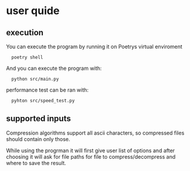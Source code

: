 # user quide

## execution

You can execute the program by running it on Poetrys virtual enviroment

````  poetry shell````

And you can execute the program with:


````  python src/main.py````

performance test can be ran with:

````  pyhton src/speed_test.py````

## supported inputs

Compression algorithms support all ascii characters, so compressed files should contain only those.

While using the progrman it will first give user list of options and after choosing it will ask for file paths for file to compress/decompress and where to save the result.
